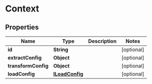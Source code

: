 

# Context


## Properties

Name | Type | Description | Notes
------------ | ------------- | ------------- | -------------
**id** | **String** |  |  [optional]
**extractConfig** | **Object** |  |  [optional]
**transformConfig** | **Object** |  |  [optional]
**loadConfig** | [**ILoadConfig**](ILoadConfig.md) |  |  [optional]



